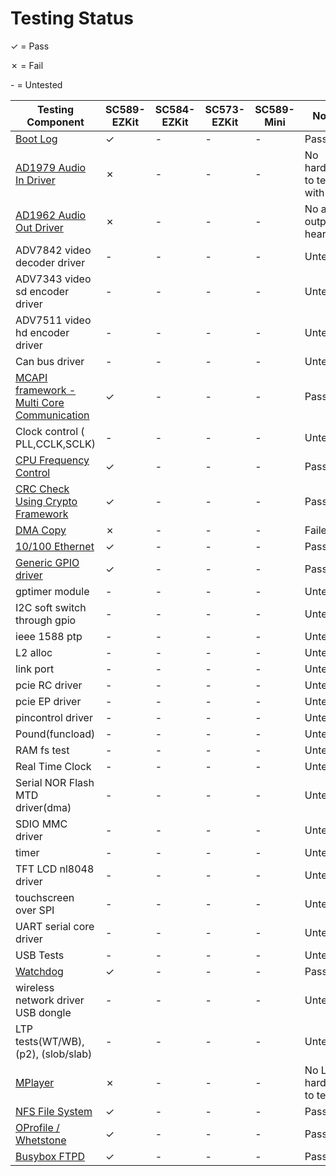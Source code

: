 Testing Status
=================

✓ = Pass

✗ = Fail

\- = Untested


|Testing Component|SC589-EZKit|SC584-EZKit|SC573-EZKit|SC589-Mini|Notes
|-|-|-|-|-|-|
|[Boot Log](https://src.timesys.com/services/analog-devices/analog-devices-yocto-bsp-porting/meta-adi/tree/manifest/tests/adsp-sc589-ezkit/BOOTLOG.md)|✓|-|-|-|Pass|
|[AD1979 Audio In Driver](https://src.timesys.com/services/analog-devices/analog-devices-yocto-bsp-porting/meta-adi/tree/manifest/tests/adsp-sc589-ezkit/AD1979.md)|✗|-|-|-|No hardware to test with
|[AD1962 Audio Out Driver](https://src.timesys.com/services/analog-devices/analog-devices-yocto-bsp-porting/meta-adi/tree/manifest/tests/adsp-sc589-ezkit/AD1962.md)|✗|-|-|-|No audio output heard
|ADV7842 video decoder driver|-|-|-|-|Untested
|ADV7343 video sd encoder driver|-|-|-|-|Untested
|ADV7511 video hd encoder driver|-|-|-|-|Untested
|Can bus driver|-|-|-|-|Untested
|[MCAPI framework - Multi Core Communication](https://src.timesys.com/services/analog-devices/analog-devices-yocto-bsp-porting/meta-adi/tree/manifest/tests/adsp-sc589-ezkit/MCC.md)|✓|-|-|-|Pass
|Clock control ( PLL,CCLK,SCLK)|-|-|-|-|Untested
|[CPU Frequency Control](https://src.timesys.com/services/analog-devices/analog-devices-yocto-bsp-porting/meta-adi/tree/manifest/tests/adsp-sc589-ezkit/CPUFREQ.md)|✓|-|-|-|Pass
|[CRC Check Using Crypto Framework](https://src.timesys.com/services/analog-devices/analog-devices-yocto-bsp-porting/meta-adi/tree/manifest/tests/adsp-sc589-ezkit/HMAC-CRC.md)|✓|-|-|-|Pass
|[DMA Copy](https://src.timesys.com/services/analog-devices/analog-devices-yocto-bsp-porting/meta-adi/tree/manifest/tests/adsp-sc589-ezkit/DMA_COPY.md)|✗|-|-|-|Failed
|[10/100 Ethernet](https://src.timesys.com/services/analog-devices/analog-devices-yocto-bsp-porting/meta-adi/tree/manifest/tests/adsp-sc589-ezkit/ETHERNET.md)|✓|-|-|-|Pass
|[Generic GPIO driver](https://src.timesys.com/services/analog-devices/analog-devices-yocto-bsp-porting/meta-adi/tree/manifest/tests/adsp-sc589-ezkit/GENERIC_GPIO.md)|✓|-|-|-|Pass
|gptimer module|-|-|-|-|Untested
|I2C soft switch through gpio|-|-|-|-|Untested
|ieee 1588 ptp|-|-|-|-|Untested
|L2 alloc|-|-|-|-|Untested
|link port|-|-|-|-|Untested
|pcie RC driver|-|-|-|-|Untested
|pcie EP driver|-|-|-|-|Untested
|pincontrol driver|-|-|-|-|Untested
|Pound(funcload)|-|-|-|-|Untested
|RAM fs test|-|-|-|-|Untested
|Real Time Clock|-|-|-|-|Untested
|Serial NOR Flash MTD driver(dma)|-|-|-|-|Untested
|SDIO MMC driver|-|-|-|-|Untested
|timer|-|-|-|-|Untested
|TFT LCD nl8048 driver|-|-|-|-|Untested
|touchscreen over SPI|-|-|-|-|Untested
|UART serial core driver|-|-|-|-|Untested
|USB Tests|-|-|-|-|Untested
|[Watchdog](https://src.timesys.com/services/analog-devices/analog-devices-yocto-bsp-porting/meta-adi/tree/manifest/tests/adsp-sc589-ezkit/WATCHDOG.md)|✓|-|-|-|Pass|
|wireless network driver USB dongle|-|-|-|-|Untested
|LTP tests(WT/WB), (p2), (slob/slab)|-|-|-|-|Untested
|[MPlayer](https://src.timesys.com/services/analog-devices/analog-devices-yocto-bsp-porting/meta-adi/tree/manifest/tests/adsp-sc589-ezkit/MPLAYER.md)|✗|-|-|-|No LCD hardware to test
|[NFS File System](https://src.timesys.com/services/analog-devices/analog-devices-yocto-bsp-porting/meta-adi/tree/manifest/tests/adsp-sc589-ezkit/NFS_FILESYSTEM.md)|✓|-|-|-|Pass
|[OProfile / Whetstone](https://src.timesys.com/services/analog-devices/analog-devices-yocto-bsp-porting/meta-adi/tree/manifest/tests/adsp-sc589-ezkit/OPROFILE.md)|✓|-|-|-|Pass
|[Busybox FTPD](https://src.timesys.com/services/analog-devices/analog-devices-yocto-bsp-porting/meta-adi/tree/manifest/tests/adsp-sc589-ezkit/BUSYBOX_FTPD.md)|✓|-|-|-|Pass